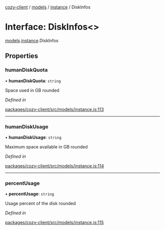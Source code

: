 [cozy-client](../README.md) / [models](../modules/models.md) / [instance](../modules/models.instance.md) / DiskInfos

# Interface: DiskInfos<>

[models](../modules/models.md).[instance](../modules/models.instance.md).DiskInfos

## Properties

### humanDiskQuota

• **humanDiskQuota**: `string`

Space used in GB rounded

*Defined in*

[packages/cozy-client/src/models/instance.js:113](https://github.com/cozy/cozy-client/blob/master/packages/cozy-client/src/models/instance.js#L113)

***

### humanDiskUsage

• **humanDiskUsage**: `string`

Maximum space available in GB rounded

*Defined in*

[packages/cozy-client/src/models/instance.js:114](https://github.com/cozy/cozy-client/blob/master/packages/cozy-client/src/models/instance.js#L114)

***

### percentUsage

• **percentUsage**: `string`

Usage percent of the disk rounded

*Defined in*

[packages/cozy-client/src/models/instance.js:115](https://github.com/cozy/cozy-client/blob/master/packages/cozy-client/src/models/instance.js#L115)

